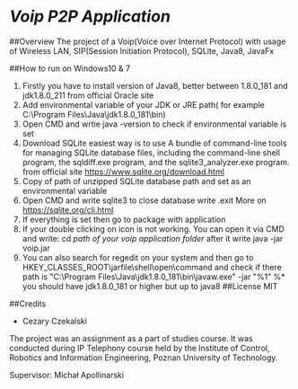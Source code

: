 # *Voip P2P Application*

##Overview
The project of a Voip(Voice over Internet Protocol) with usage of Wireless LAN, SIP(Session Initiation Protocol), SQLite, Java8, JavaFx 

##How to run on Windows10 & 7
1. Firstly you have to install version of Java8, better between 1.8.0_181 and jdk1.8.0_211 from official Oracle site
2. Add environmental variable of your JDK or JRE path( for example C:\Program Files\Java\jdk1.8.0_181\bin)
2. Open CMD and wrtie java -version to check if environmental variable is set
4. Download SQLite easiest way is to use A bundle of command-line tools for managing SQLite database files, including the command-line shell program, the sqldiff.exe program, and the sqlite3_analyzer.exe program.
                  from official site https://www.sqlite.org/download.html
5. Copy of path of unzipped SQLite database path and set as an environmental variable
6. Open CMD and write sqlite3
 to close database write .exit
More on https://sqlite.org/cli.html
8. If everything is set then go to package with application
7. If your double clicking on icon is not working. You can open it via CMD and write: 
cd _path of your voip application folder_ 
after it write
java -jar voip.jar
8. You can also search for regedit on your system and then go to HKEY_CLASSES_ROOT\jarfile\shell\open\command and check if there path is "C:\Program Files\Java\jdk1.8.0_181\bin\javaw.exe" -jar "%1" %*
you should have jdk1.8.0_181 or higher but up to java8
##License
MIT

##Credits
* Cezary Czekalski


The project was an assignment as a part of studies course. It was conducted during IP Telephony course held by the
Institute of Control, Robotics and Information Engineering, Poznan University of Technology.

Supervisor: Michał Apollinarski